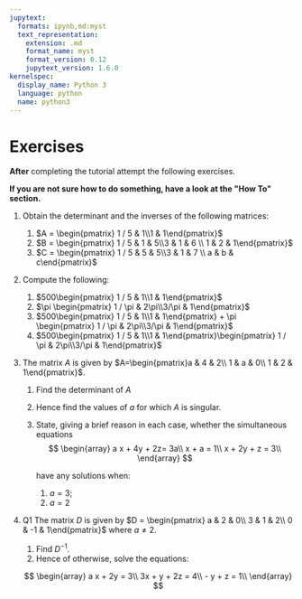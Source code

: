 ```yaml
---
jupytext:
  formats: ipynb,md:myst
  text_representation:
    extension: .md
    format_name: myst
    format_version: 0.12
    jupytext_version: 1.6.0
kernelspec:
  display_name: Python 3
  language: python
  name: python3
---
```


# Exercises

**After** completing the tutorial attempt the following exercises.

**If you are not sure how to do something, have a look at the "How To" section.**

1. Obtain the determinant and the inverses of the following matrices:
    1. $A = \begin{pmatrix} 1 / 5 & 1\\1 & 1\end{pmatrix}$
    2. $B = \begin{pmatrix} 1 / 5 & 1 & 5\\3 & 1 & 6 \\ 1 & 2 & 1\end{pmatrix}$
    3. $C = \begin{pmatrix} 1 / 5 & 5 & 5\\3 & 1 & 7 \\ a & b & c\end{pmatrix}$
2. Compute the following:
    1. $500\begin{pmatrix} 1 / 5 & 1\\1 & 1\end{pmatrix}$
    2. $\pi \begin{pmatrix} 1 / \pi & 2\pi\\3/\pi & 1\end{pmatrix}$
    3. $500\begin{pmatrix} 1 / 5 & 1\\1 & 1\end{pmatrix} + \pi \begin{pmatrix} 1 / \pi & 2\pi\\3/\pi & 1\end{pmatrix}$
    4. $500\begin{pmatrix} 1 / 5 & 1\\1 & 1\end{pmatrix}\begin{pmatrix} 1 / \pi & 2\pi\\3/\pi & 1\end{pmatrix}$
3. The matrix $A$ is given by $A=\begin{pmatrix}a & 4 & 2\\ 1 & a & 0\\ 1 & 2 & 1\end{pmatrix}$.
    1. Find the determinant of $A$
    2. Hence find the values of $a$ for which $A$ is singular.
    3. State, giving a brief reason in each case, whether the simultaneous equations
        $$
            \begin{array}
                a x + 4y + 2z= 3a\\
                x + a  = 1\\
                x + 2y + z = 3\\
            \end{array}
        $$

        have any solutions when:
          1. $a = 3$;
          2. $a = 2$
4. Q1 The matrix $D$ is given by $D = \begin{pmatrix} a & 2 & 0\\ 3 & 1 & 2\\ 0 & -1 & 1\end{pmatrix}$ where $a\ne 2$.
    1. Find $D^{-1}$.
    2. Hence of otherwise, solve the equations:

    $$
    \begin{array}
        a x + 2y = 3\\
        3x + y + 2z = 4\\
        - y + z = 1\\
    \end{array}
    $$
